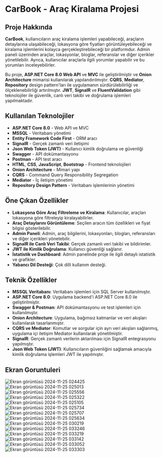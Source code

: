 # CarBook - Araç Kiralama Projesi

## Proje Hakkında

**CarBook**, kullanıcıların araç kiralama işlemleri yapabileceği, araçların detaylarına ulaşabileceği, lokasyona göre fiyatları görüntüleyebileceği ve kiralama işlemlerini kolayca gerçekleştirebileceği bir platformdur. Admin paneli üzerinden araçlar, lokasyonlar, bloglar, referanslar ve diğer içerikler yönetilebilir. Ayrıca, kullanıcılar araçlarla ilgili yorumlar yapabilir ve bu yorumları inceleyebilirler. 

Bu proje, **ASP.NET Core 8.0 Web API** ve **MVC** ile geliştirilmiştir ve **Onion Architecture** mimarisi kullanılarak yapılandırılmıştır. **CQRS**, **Mediator**, **Repository** design pattern'ları ile uygulamanın sürdürülebilirliği ve ölçeklenebilirliği artırılmıştır. **JWT**, **SignalR** ve **FluentValidation** gibi teknolojiler ile güvenlik, canlı veri takibi ve doğrulama işlemleri yapılmaktadır.

## Kullanılan Teknolojiler
- **ASP.NET Core 8.0** - Web API ve MVC
- **MSSQL** - Veritabanı yönetimi
- **Entity Framework Code First** - ORM aracı
- **SignalR** - Gerçek zamanlı veri iletişimi
- **Json Web Token (JWT)** - Kullanıcı kimlik doğrulama ve güvenliği
- **Swagger** - API dokümantasyonu
- **Postman** - API test aracı
- **HTML**, **CSS**, **JavaScript**, **Bootstrap** - Frontend teknolojileri
- **Onion Architecture** - Mimari yapı
- **CQRS** - Command Query Responsibility Segregation
- **Mediator** - İç iletişim yönetimi
- **Repository Design Pattern** - Veritabanı işlemlerinin yönetimi

## Öne Çıkan Özellikler
- **Lokasyona Göre Araç Filtreleme ve Kiralama**: Kullanıcılar, araçları lokasyona göre filtreleyip kiralayabilirler.
- **Araç Detaylarını Görüntüleme**: Seçilen aracın tüm özellikleri ve fiyat bilgisi gösterilebilir.
- **Admin Paneli**: Admin, araç bilgilerini, lokasyonları, blogları, referansları ve diğer içerikleri yönetebilir.
- **SignalR ile Canlı Veri Takibi**: Gerçek zamanlı veri takibi ve bildirimler.
- **JWT ile Kimlik Doğrulama**: Kullanıcı güvenliği sağlanır.
- **İstatistik ve Dashboard**: Admin panelinde proje ile ilgili detaylı istatistik ve grafikler.
- **Yabancı Dil Desteği**: Çok dilli kullanım desteği.

## Teknik Özellikler
- **MSSQL Veritabanı**: Veritabanı işlemleri için SQL Server kullanılmıştır.
- **ASP.NET Core 8.0**: Uygulama backend'i ASP.NET Core 8.0 ile geliştirilmiştir.
- **Swagger & Postman**: API dokümantasyonu ve test işlemleri için kullanılmıştır.
- **Onion Architecture**: Uygulama, bağımsız katmanlar ve veri akışları kullanılarak tasarlanmıştır.
- **CQRS ve Mediator**: Komutlar ve sorgular için ayrı veri akışları sağlanmış, uygulama içi iletişim Mediator kullanılarak yönetilmiştir.
- **SignalR**: Gerçek zamanlı verilerin aktarılması için SignalR entegrasyonu yapılmıştır.
- **Json Web Token (JWT)**: Kullanıcıların güvenliğini sağlamak amacıyla kimlik doğrulama işlemleri JWT ile yapılmıştır.

## Ekran Goruntuleri
![Ekran görüntüsü 2024-11-25 024425](https://github.com/user-attachments/assets/6718e2a5-5c5d-46d1-9a92-da6704e7ab16)
![Ekran görüntüsü 2024-11-25 025013](https://github.com/user-attachments/assets/bd75f0e2-01ba-4017-ab86-50e51ef4670c)
![Ekran görüntüsü 2024-11-25 025556](https://github.com/user-attachments/assets/d8412b05-224a-45df-b16f-7e0655b80f1a)
![Ekran görüntüsü 2024-11-25 025322](https://github.com/user-attachments/assets/93ada41d-ac1c-493a-b144-c1b651d08ace)
![Ekran görüntüsü 2024-11-25 025105](https://github.com/user-attachments/assets/6bc15b5a-65e0-4ad8-b0fc-49bda359917c)
![Ekran görüntüsü 2024-11-25 025734](https://github.com/user-attachments/assets/db41660c-c2ee-443e-b448-2c1bc70101fa)
![Ekran görüntüsü 2024-11-25 025707](https://github.com/user-attachments/assets/f7405eca-4ded-43d9-bbe2-cd25f139034e)
![Ekran görüntüsü 2024-11-25 025634](https://github.com/user-attachments/assets/1971ba42-1af9-40b8-ac0e-573fb3dd1c04)
![Ekran görüntüsü 2024-11-25 030219](https://github.com/user-attachments/assets/2b2d4d2f-8adf-474c-9227-0b1eea941e30)
![Ekran görüntüsü 2024-11-25 033246](https://github.com/user-attachments/assets/a98f0d68-7d6f-402a-806c-922cdcc8ed99)
![Ekran görüntüsü 2024-11-25 033219](https://github.com/user-attachments/assets/45950a5d-e7bc-4e01-afd1-7c1c53a2f9f1)
![Ekran görüntüsü 2024-11-25 033142](https://github.com/user-attachments/assets/2048bf6e-77ab-4021-97e1-9793dd9b5dbc)
![Ekran görüntüsü 2024-11-25 033052](https://github.com/user-attachments/assets/83f50a7d-7c3d-4083-a330-59a05b73276d)
![Ekran görüntüsü 2024-11-25 033303](https://github.com/user-attachments/assets/cb9bb932-b540-4efd-9a40-97764fb6b2f7)



